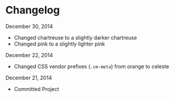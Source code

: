 Changelog
=========

December 30, 2014
+ Changed chartreuse to a slightly darker chartreuse
+ Changed pink to a slightly lighter pink

December 22, 2014
+ Changed CSS vendor prefixes (`.cm-meta`) from orange to celeste

December 21, 2014
+ Committed Project
